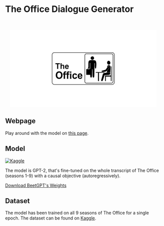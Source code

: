 # The Office Dialogue Generator

<br>

<p align="center">
<img src="./static/the-office-logo.jpg"></center>
</p>

<a id="webpage"></a>
## Webpage
Play around with the model on [this page](https://auhide-beet-gpt-app-zk1umy.streamlit.app/).

<a id="model"></a>
## Model
[![Kaggle](https://img.shields.io/badge/Kaggle-035a7d?style=for-the-badge&logo=kaggle&logoColor=white)](https://www.kaggle.com/code/auhide/gpt2-the-office-dialogue-generation)

The model is GPT-2, that's fine-tuned on the whole transcript of The Office (seasons 1-9) with a causal objective (autoregressively).

[Download BeetGPT's Weights](https://drive.google.com/file/d/1--Ts8_8Z2K1zH7VS2KnLksQBEb7mFx2c/view?usp=sharing)

<a id="dataset"></a>
## Dataset
The model has been trained on all 9 seasons of The Office for a single epoch.
The dataset can be found on [Kaggle](https://www.kaggle.com/datasets/fabriziocominetti/the-office-lines/code?datasetId=1807639).